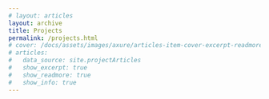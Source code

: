 ```yaml
---
# layout: articles
layout: archive
title: Projects
permalink: /projects.html
# cover: /docs/assets/images/axure/articles-item-cover-excerpt-readmore-info.jpg
# articles:
#   data_source: site.projectArticles
#   show_excerpt: true
#   show_readmore: true
#   show_info: true
---
```

